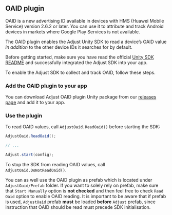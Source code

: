 ## OAID plugin

OAID is a new advertising ID available in devices with HMS (Huawei Mobile Service) version 2.6.2 or later. You can  use it to attribute and track Android devices in markets where Google Play Services is not available. 

The OAID plugin enables the Adjust Unity SDK to read a device’s OAID value *in addition* to the other device IDs it searches for by default. 

Before getting started, make sure you have read the official [Unity SDK README][readme] and successfully integrated the Adjust SDK into your app.

To enable the Adjust SDK to collect and track OAID, follow these steps.

### Add the OAID plugin to your app

You can download Adjust OAID plugin Unity package from our [releases page][releases] and add it to your app.

### Use the plugin

To read OAID values, call `AdjustOaid.ReadOaid()` before starting the SDK:

```cs
AdjustOaid.ReadOaid();

// ...

Adjust.start(config);
```

To stop the SDK from reading OAID values, call `AdjustOaid.DoNotReadOaid()`.

You can as well use the OAID plugin as prefab which is located under `AdjustOaid/Prefab` folder. If you want to solely rely on prefab, make sure that `Start Manually` option is **not checked** and then feel free to check `Read Oaid` option to enable OAID reading. It is important to be aware that if prefab is used, `AdjustOaid` prefab **must** be loaded **before** `Adjust` prefab, since instruction that OAID should be read must precede SDK initialisation.


[readme]:    ../../../README.md
[releases]:  https://github.com/adjust/unity_sdk/releases
